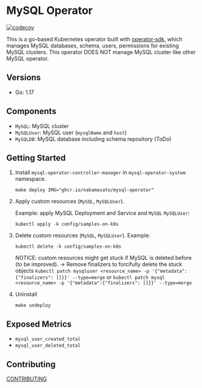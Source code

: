 # MySQL Operator

[![codecov](https://codecov.io/gh/nakamasato/mysql-operator/branch/master/graph/badge.svg?token=AWM1SBTI19)](https://codecov.io/gh/nakamasato/mysql-operator)

This is a go-based Kubernetes operator built with [operator-sdk](https://sdk.operatorframework.io/docs/building-operators/golang/), which manages MySQL databases, schema, users, permissions for existing MySQL clusters. This operator DOES NOT manage MySQL cluster like other MySQL operator.

## Versions

- Go: 1.17
## Components

- `MySQL`: MySQL cluster
- `MySQLUser`: MySQL user (`mysqlName` and `host`)
- `MySQLDB`: MySQL database including schema repository (ToDo)

## Getting Started

1. Install `mysql-operator-controller-manager` in `mysql-operator-system` namespace.

    ```
    make deploy IMG="ghcr.io/nakamasato/mysql-operator"
    ```
1. Apply custom resources (`MySQL`, `MySQLUser`).

    Example: apply MySQL Deployment and Service and `MySQL` `MySQLUser`:
    ```
    kubectl apply -k config/samples-on-k8s
    ```

1. Delete custom resources (`MySQL`, `MySQLUser`).
    Example:
    ```
    kubectl delete -k config/samples-on-k8s
    ```

    NOTICE: custom resources might get stuck if MySQL is deleted before (to be improved). → Remove finalizers to forcifully delete the stuck objects
    `kubectl patch mysqluser <resource_name> -p '{"metadata":{"finalizers": []}}' --type=merge` or `kubectl patch mysql <resource_name> -p '{"metadata":{"finalizers": []}}' --type=merge`

1. Uninstall
    ```
    make undeploy
    ```

## Exposed Metrics

- `mysql_user_created_total`
- `mysql_user_deleted_total`
## Contributing

[CONTRIBUTING](CONTRIBUTING.md)

